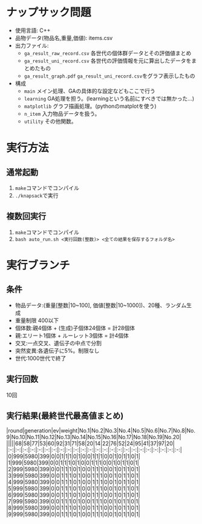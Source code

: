 # ナップサック問題
- 使用言語: C++
- 品物データ(物品名,重量,価値): items.csv
- 出力ファイル:
  - `ga_result_raw_record.csv` 各世代の個体群データとその評価値まとめ
  - `ga_result_uni_record.csv` 各世代の評価情報を元に算出したデータをまとめたもの
  - `ga_result_graph.pdf` `ga_result_uni_record.csv`をグラフ表示したもの
- 構成
  - `main` メイン処理、GAの具体的な設定などもここで行う
  - `learning` GA処理を担う。(learningという名前にすべきでは無かった…)
  - `matplotlib` グラフ描画処理。(pythonのmatplotを使う)
  - `n_item` 入力物品データを扱う。
  - `utility` その他関数。

# 実行方法
## 通常起動
1. `make`コマンドでコンパイル
2. `./knapsack`で実行
## 複数回実行
1. `make`コマンドでコンパイル
2. `bash auto_run.sh <実行回数(整数)> <全ての結果を保存するフォルダ名>`

# 実行ブランチ
## 条件
- 物品データ:(重量[整数|10~100], 価値[整数|10~1000])、20種、ランダム生成
- 重量制限 400以下
- 個体数:親4個体 + (生成)子個体24個体 = 計28個体
- 親:エリート1個体 + ルーレット3個体 = 計4個体
- 交叉:一点交叉、遺伝子の中点で分割
- 突然変異:各遺伝子に5%。制限なし
- 世代:1000世代で終了
## 実行回数
10回
## 実行結果(最終世代最高値まとめ)
|round|generation|ev|weight|No.1|No.2|No.3|No.4|No.5|No.6|No.7|No.8|No.9|No.10|No.11|No.12|No.13|No.14|No.15|No.16|No.17|No.18|No.19|No.20|
|||||68|58|77|53|60|92|31|71|58|20|14|22|76|52|24|95|41|37|97|20|
|:-:|:-:|:-:|:-:|:-:|:-:|:-:|:-:|:-:|:-:|:-:|:-:|:-:|:-:|:-:|:-:|:-:|:-:|:-:|:-:|:-:|:-:|:-:|:-:|
|0|999|5980|399|0|0|1|1|1|0|1|0|0|1|1|1|0|0|1|0|1|1|0|1|
|1|999|5980|399|0|0|1|1|1|0|1|0|0|1|1|1|0|0|1|0|1|1|0|1|
|2|999|5980|399|0|0|1|1|1|0|1|0|0|1|1|1|0|0|1|0|1|1|0|1|
|3|999|5980|399|0|0|1|1|1|0|1|0|0|1|1|1|0|0|1|0|1|1|0|1|
|4|999|5980|399|0|0|1|1|1|0|1|0|0|1|1|1|0|0|1|0|1|1|0|1|
|5|999|5980|399|0|0|1|1|1|0|1|0|0|1|1|1|0|0|1|0|1|1|0|1|
|6|999|5980|399|0|0|1|1|1|0|1|0|0|1|1|1|0|0|1|0|1|1|0|1|
|7|999|5980|399|0|0|1|1|1|0|1|0|0|1|1|1|0|0|1|0|1|1|0|1|
|8|999|5980|399|0|0|1|1|1|0|1|0|0|1|1|1|0|0|1|0|1|1|0|1|
|9|999|5980|399|0|0|1|1|1|0|1|0|0|1|1|1|0|0|1|0|1|1|0|1|
